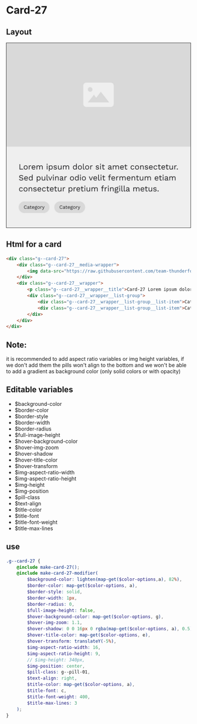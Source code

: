 # Card-27

## Layout

![alt text][card-27]

[card-27]: /src/img/global-components/card/card-27.jpg

## Html for a card

```html
<div class="g--card-27">
    <div class="g--card-27__media-wrapper">
        <img data-src="https://raw.githubusercontent.com/team-thunderfoot/ui/main/src/img/global-components/img-placeholder.jpg" src="/src/img/global-components/placeholder.jpg" alt="alt text" class="g--card-27__media-wrapper__media g--lazy-01" />
    </div>
    <div class="g--card-27__wrapper">
        <p class="g--card-27__wrapper__title">Card-27 Lorem ipsum dolor sit amet consectetur. Sed pulvinar odio velit fermentum etiam consectetur pretium fringilla metus.</p>
        <div class="g--card-27__wrapper__list-group">
            <div class="g--card-27__wrapper__list-group__list-item">Category</div>
            <div class="g--card-27__wrapper__list-group__list-item">Category</div>
        </div>
    </div>
</div>
```
## Note:

it is recommended to add aspect ratio variables or img height variables, if we don't add them the pills won't align to the bottom and we won't be able to add a gradient as background color (only solid colors or with opacity)

## Editable variables

- $background-color
- $border-color
- $border-style
- $border-width
- $border-radius
- $full-image-height
- $hover-background-color
- $hover-img-zoom
- $hover-shadow
- $hover-title-color
- $hover-transform
- $img-aspect-ratio-width
- $img-aspect-ratio-height
- $img-height
- $img-position
- $pill-class
- $text-align
- $title-color
- $title-font
- $title-font-weight
- $title-max-lines

## use

```scss
.g--card-27 {
    @include make-card-27();
    @include make-card-27-modifier(
        $background-color: lighten(map-get($color-options,a), 82%),
        $border-color: map-get($color-options, a),
        $border-style: solid,
        $border-width: 1px,
        $border-radius: 0,
        $full-image-height: false,
        $hover-background-color: map-get($color-options, g),
        $hover-img-zoom: 1.1,
        $hover-shadow: 0 0 16px 0 rgba(map-get($color-options, a), 0.5),
        $hover-title-color: map-get($color-options, e),
        $hover-transform: translateY(-5%),
        $img-aspect-ratio-width: 16,
        $img-aspect-ratio-height: 9,
        // $img-height: 340px,
        $img-position: center,
        $pill-class: g--pill-01,
        $text-align: right,
        $title-color: map-get($color-options, a),
        $title-font: c,
        $title-font-weight: 400,
        $title-max-lines: 3
    );
}
```
